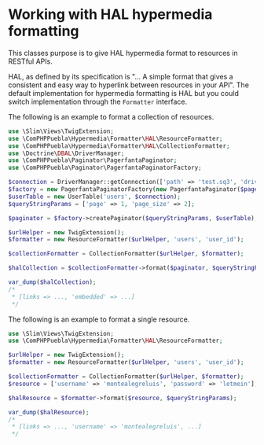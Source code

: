 # Working with HAL hypermedia formatting

This classes purpose is to give HAL hypermedia format to resources in RESTful APIs.

HAL, as defined by its specification is "... A simple format that gives a consistent and easy way
to hyperlink between resources in your API". The default implementation for hypermedia formatting is
HAL but you could switch implementation through the `Formatter` interface.

The following is an example to format a collection of resources.

```php
use \Slim\Views\TwigExtension;
use \ComPHPPuebla\Hypermedia\Formatter\HAL\ResourceFormatter;
use \ComPHPPuebla\Hypermedia\Formatter\HAL\CollectionFormatter;
use \Doctrine\DBAL\DriverManager;
use \ComPHPPuebla\Paginator\PagerfantaPaginator;
use \ComPHPPuebla\Paginator\PagerfantaPaginatorFactory;

$connection = DriverManager::getConnection(['path' => 'test.sq3', 'driver' => 'pdo_sqlite']);
$factory = new PagerfantaPaginatorFactory(new PagerfantaPaginator($pageSize = 2));
$userTable = new UserTable('users', $connection);
$queryStringParams = ['page' => 1, 'page_size' => 2];

$paginator = $factory->createPaginator($queryStringParams, $userTable);

$urlHelper = new TwigExtension();
$formatter = new ResourceFormatter($urlHelper, 'users', 'user_id');

$collectionFormatter = CollectionFormatter($urlHelper, $formatter);

$halCollection = $collectionFormatter->format($paginator, $queryStringParams);

var_dump($halCollection);
/*
 * [links => ..., 'embedded' => ...]
 */
```

The following is an example to format a single resource.

```php
use \Slim\Views\TwigExtension;
use \ComPHPPuebla\Hypermedia\Formatter\HAL\ResourceFormatter;

$urlHelper = new TwigExtension();
$formatter = new ResourceFormatter($urlHelper, 'users', 'user_id');

$collectionFormatter = CollectionFormatter($urlHelper, $formatter);
$resource = ['username' => 'montealegreluis', 'password' => 'letmein'];

$halResource = $formatter->format($resource, $queryStringParams);

var_dump($halResource);
/*
 * [links => ..., 'username' => 'montealegreluis', ...]
 */
```
